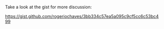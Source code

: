 Take a look at the gist for more discussion:

https://gist.github.com/rogeriochaves/3bb334c57ea5a095c9cf5cc6c53bc499